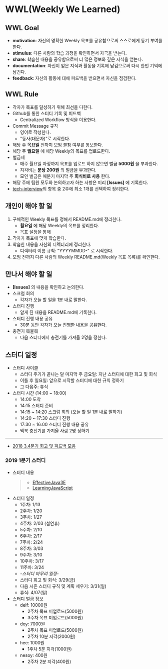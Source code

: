 # WWL(Weekly We Learned)


## WWL Goal
- **motivation**: 자신의 명확한 Weekly 목표를 공유함으로써 스스로에게 동기 부여를 한다.
- **stimulus**: 다른 사람의 학습 과정을 확인하면서 자극을 받는다.
- **share**: 학습한 내용을 공유함으로써 더 많은 정보와 깊은 지식을 얻는다.
- **documentation**: 자신이 얻은 지식과 활동을 기록에 남김으로써 다시 한번 기억에 남긴다.
- **feedback**: 자신의 활동에 대해 피드백을 받으면서 자신을 점검한다.


## WWL Rule
- 각자가 목표를 달성하기 위해 최선을 다한다.
- Github를 통한 스터디 기록 및 피드백
  - Centralized Workflow 방식을 이용한다.
- Commit Message 규칙
  - 영어로 작성한다.
  - "동사(대문자)"로 시작한다.
- 해당 주 **목요일** 전까지 모임 불참 여부를 통보한다.
- 해당 주 **월요일** 에 해당 Weekly의 목표를 업로드한다.
- 벌금제 
  - 매주 월요일 자정까지 목표를 업로드 하지 않으면 벌금 **5000원** 을 부과한다.
  - 지각비는 **분당 200원** 의 벌금을 부과한다.
  - 모인 벌금은 매분기 마지막 주 **회식비로 사용** 한다.
- 해당 주에 팀원 모두와 논의하고자 하는 사항은 미리 **[Issues]** 에 기록한다.
- [tech-interview](https://github.com/WeareSoft/tech-interview)의 항목 중 2주에 최소 1개를 선택하여 정리한다.

## 개인이 해야 할 일
1. 구체적인 Weekly 목표를 정해서 README.md에 정리한다.
    - **월요일** 에 해당 Weekly의 목표를 정리한다.
    - 목표 설정을 통해 
2. 각자가 목표에 맞게 학습한다.
3. 학습한 내용을 자신의 디렉터리에 정리한다.
    - 디렉터리 이름 규칙: "YYYYMMDD-" 로 시작한다.
4. 모임 전까지 다른 사람의 Weekly README.md(Weekly 목표 목록)를 확인한다.

## 만나서 해야 할 일
- **[Issues]** 의 내용을 확인하고 논의한다.
- 스크럼 회의
  - 각자가 오늘 할 일을 1분 내로 말한다.
- 스터디 진행 
  - 알게 된 내용을 README.md에 기록한다.
- 스터디 진행 내용 공유
  - 30분 동안 각자가 오늘 진행한 내용을 공유한다.
- 충전기 복불복 
  - 다음 스터디에서 충전기를 가져올 2명을 정한다.

## 스터디 일정 
- 스터디 사이클
  - 스터디 주기가 끝나는 달 마지막 주 금요일: 지난 스터디에 대한 회고 및 회식
  - 이틀 후 일요일: 앞으로 시작할 스터디에 대한 규칙 정하기
  - 그 다음주: 휴식
- 스터디 시간 (14:00 ~ 18:00)
  - 14:00 도착
  - 14:15 스터디 준비 
  - 14:15 ~ 14:20 스크럼 회의 (오늘 할 일 1분 내로 말하기)
  - 14:20 ~ 17:30 스터디 진행 
  - 17:30 ~ 16:00 스터디 진행 내용 공유 
  - 맥북 충전기를 가져올 사람 2명 정하기

---

- [2018 3,4분기 회고 및 피드백 모음](/feedback/2018/2018-total-feedback.md)

### 2019 1분기 스터디 
- 스터디 내용 
    > - [EffectiveJava3E](/EffectiveJava3E/README.md)
    > - [LearningJavaScript](/LearningJavaScript/README.md)
- 스터디 일정 
  - 1주차: 1/13
  - 2주차: 1/20
  - 3주차: 1/27
  - 4주차: 2/03 (설연휴)
  - 5주차: 2/10
  - 6주차: 2/17
  - 7주차: 2/24
  - 8주차: 3/03
  - 9주차: 3/10
  - 10주차: 3/17
  - 11주차: 3/24
  - *-스터디 마무리 일정-*
  - 스터디 회고 및 회식: 3/29(금)
  - 다음 시즌 스터디 규칙 및 계획 세우기: 3/31(일)
  - 휴식: 4/07(일)
- 스터디 벌금 정보 
  - delf: 10000원
    - 2주차 목표 미업로드(5000원)
    - 3주차 목표 미업로드(5000원)
  - doy: 7000원
    - 2주차 목표 미업로드(5000원)
    - 2주차 10분 지각(2000원)
  - hee: 1000원
    - 1주차 5분 지각(1000원)
  - nesoy: 400원
    - 2주차 2분 지각(400원)

